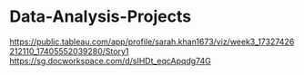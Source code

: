 # Data-Analysis-Projects

https://public.tableau.com/app/profile/sarah.khan1673/viz/week3_17327426212110_17405552039280/Story1
https://sg.docworkspace.com/d/sIHDt_eqcApqdg74G
